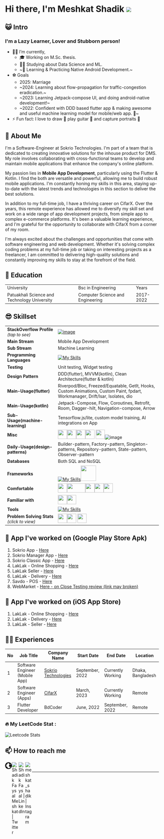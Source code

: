 # Hi there, I'm Meshkat Shadik  <img src="https://raw.githubusercontent.com/MartinHeinz/MartinHeinz/master/wave.gif" width="30px">


## 😺 Intro
### I'm a Lazy Learner, Lover and Stubborn person!
- 🤷‍♀️ I’m currently,
    - 🎓 Working on M.Sc. thesis.
    - 😶‍🌫️ Studying about Data Science and ML. 
    - ~📌 Learning & Practicing Native Android Development.~
- ⚽ Goals
    - 2025: Marriage 
    - ~2024: Learning about flow-propagation for traffic-congestion eradication.~
    - ~2023: Learning Jetpack-compose UI, and doing android-native development!~
    - ~2022: Confident with DDD based flutter app & making awesome and useful machine learning model for mobile/web app. 🥱~
- ⚡ Fun fact: I love to draw 🎨 play guitar 🎸 and capture portraits 📸


## 🎤 About Me

I'm a Software-Engineer at Sokrio Technologies. I'm part of a team that is dedicated to creating innovative solutions for the inhouse product for DMS. My role involves collaborating with cross-functional teams to develop and maintain mobile applications that enhance the company's online platform.

My passion lies in **Mobile App Development**, particularly using the Flutter & Kotlin. I find the both are versatile and powerful, allowing me to build robust mobile applications. I'm constantly honing my skills in this area, staying up-to-date with the latest trends and technologies in this section to deliver the best solutions.

In addition to my full-time job, I have a thriving career on CifarX. Over the years, this remote experience has allowed me to diversify my skill set and work on a wide range of app development projects, from simple app to complex e-commerce platforms. It's been a valuable learning experience, and I'm grateful for the opportunity to collaborate with CifarX from a corner of my room.

I'm always excited about the challenges and opportunities that come with software engineering and web development. Whether it's solving complex coding problems at my full-time job or taking on interesting projects as a freelancer, I am committed to delivering high-quality solutions and constantly improving my skills to stay at the forefront of the field.

## 🥇 Education
| | | |
|-|-|-|
|University|Bsc in Engineering| Years|
|Patuakhali Science and Technology University| Computer Science and Engineering| 2017-2022|


## 😎 Skillset

| | |
|-|-|
|**StackOverflow Profile** *(tap to see)*|<a href="https://stackoverflow.com/users/8539289/meshkat-shadik?tab=profile"><img height="30" alt="image" src="https://github.com/Meshkat-Shadik/Meshkat-Shadik/assets/31488481/e1b92fa1-c45a-42d5-8feb-43a9d82aef0f"></a>| 
| **Main Stream** | Mobile App Development |
| **Sub Stream** | Machine Learning |
| **Programming Languages** |[![My Skills](https://skillicons.dev/icons?i=dart,kotlin,c,js,python,cs&theme=dark)](https://skillicons.dev)|
| **Testing** | Unit testing, Widget testing |
| **Design Pattern** | DDD(flutter), MVVM(kotlin), Clean Architecture(flutter & kotlin) |
| **Main-Usage(flutter)** | Riverpod/Bloc, Freezed/Equatable, GetIt, Hooks, Custom Animations, Custom Paint, fpdart, Workmanager, Drift/Isar, Isolates, dio |
| **Main-Usage(kotlin)** | Jetpack-Compose, Flow, Coroutines, Retrofit, Room, Dagger-hilt, Navigation-compose, Arrow |
| **Sub-Usage(machine-learning)** | Tensorflow.js/lite, custom model training, AI integrations on App|
| **Misc** |<img src="https://github.com/Meshkat-Shadik/Meshkat-Shadik/assets/31488481/d795e687-cc84-4e9c-9a68-5b4e93162f5a" height="30" width="30"><img src="https://github.com/Meshkat-Shadik/Meshkat-Shadik/assets/31488481/dee50fcf-d270-402f-a310-53a5b25bff9e" height="30" width="30"><img src="https://avatars.slack-edge.com/2022-12-12/4499299866389_3f6b48b6614f27820d84_512.png" height="30" width="30"><img src="https://github.com/Meshkat-Shadik/Meshkat-Shadik/assets/31488481/e03d5621-ea81-475e-a929-ddbee73341e2" height="30" width="30">   <img width="30" height="30" src="https://github.com/Meshkat-Shadik/Meshkat-Shadik/assets/31488481/199b4ced-1f67-48ce-9e5f-95fa5fbd10ea"><img height="30" alt="image" src="https://github.com/Meshkat-Shadik/Meshkat-Shadik/assets/31488481/ccf4cd0f-036b-451d-a10e-bbc3390e2f0e">|
| **Daily-Usage(design-patterns)** | Builder-pattern, Factory-pattern, Singleton-patterns, Repository-pattern, State-pattern, Observer-pattern|
| **Databases** | Both SQL and NoSQL |
| **Frameworks** |[![My Skills](https://skillicons.dev/icons?i=flutter,nodejs,react&theme=dark)](https://skillicons.dev)<img src="https://user-images.githubusercontent.com/48350702/136327368-98272ce0-a1c5-4b61-89fc-32f2350a84ed.png" height="50" width="50">|
| **Comfortable** | <img src="https://logowik.com/content/uploads/images/tensorflow4903.jpg" width="30" height="30"><img src="https://encrypted-tbn0.gstatic.com/images?q=tbn:ANd9GcRMm3a9krUhkFr9ok_Ios7qoh8Q7318Nrf6MA&s" height="30" width="60"><img src="https://github.com/Meshkat-Shadik/WeatherApp-Kotlin/assets/31488481/3d52b4bb-e3b5-420f-9d8a-5f6eb8238cd1" height="30" width="30"><img src="https://5.imimg.com/data5/SELLER/Default/2023/10/354315633/KR/UQ/JO/64185218/mern-language-traning-500x500.png" height="30" width="30"><img src="https://bluemarkacademy.com/wp-content/uploads/2020/12/winform-logo.jpg" height="30" width="30"> |
| **Familiar with** |<img src="https://github.com/Meshkat-Shadik/WeatherApp-Kotlin/assets/31488481/41904601-8020-4da8-9f62-4ad7432791ff" width="30" height="30"><img src="https://cdn-icons-png.flaticon.com/512/5968/5968371.png" width="30" height="30">|
| **Tools** |[![My Skills](https://skillicons.dev/icons?i=git,bash,powershell,postman,prisma&theme=dark)](https://skillicons.dev) |
|**Problem Solving Stats** *(click to view)*|<a href="https://leetcode.com/shadik14/"><img src="https://github.com/Meshkat-Shadik/WeatherApp-Kotlin/assets/31488481/cca777fb-eae3-4a7f-a98c-747f9b959adf" width="30" height="30"></a><a href="https://codeforces.com/profile/Meshkat_Shadik"><img src="https://store-images.s-microsoft.com/image/apps.48094.14504742535903781.aedbca21-113a-48f4-b001-4204e73b22fc.503f883f-8339-4dc5-8609-81713a59281f" width="30" height="30"></a> <a href="https://judge.beecrowd.com/en/profile/143113"><img src="https://github.com/Meshkat-Shadik/WeatherApp-Kotlin/assets/31488481/d7f5e054-aca1-44f8-a789-d887ab363c1b" width="30" height="30"></a>|

## 👾 App I've worked on (Google Play Store Apk)
1. Sokrio App - [Here](https://play.google.com/store/apps/details?id=com.sokrio.sokrio_app&pcampaignid=web_share)
2. Sokrio Manager App - [Here](https://play.google.com/store/apps/details?id=com.sokrio.sokrio_manager&pcampaignid=web_share)
3. Sokrio Classic App - [Here](https://play.google.com/store/apps/details?id=com.sokrio.sokrio_classic&pcampaignid=web_share)
4. LakLak - Online Shopping - [Here](https://play.google.com/store/apps/details?id=tj.laklakmarket.ecommerce.app)
5. LakLak Seller - [Here](https://play.google.com/store/apps/details?id=tj.laklakmarket.seller.app)
6. LakLak - Delivery - [Here](https://play.google.com/store/apps/details?id=tj.laklakmarket.delivery.app)
7. Savdo - POS - [Here](https://play.google.com/store/apps/details?id=shop.savdo.pos.app&pcampaignid=web_share)
8. WebMarket - [Here - on Close Testing review (link may broken)](https://play.google.com/store/apps/details?id=tj.webmarket.ecom.app)

## 👾 App I've worked on (iOS App Store)
1. LakLak - Online Shopping - [Here](https://apps.apple.com/us/app/laklak-%D0%BE%D0%BD%D0%BB%D0%B0%D0%B9%D0%BD-%D0%BC%D0%B0%D0%B3%D0%B0%D0%B7%D0%B8%D0%BD/id6737066055)
2. LakLak - Delivery - [Here](https://apps.apple.com/us/app/laklak-delivery-app/id6737203177)
3. LakLak - Seller - [Here](https://apps.apple.com/us/app/laklak-seller-app/id6737203641)




## 👨‍💼 Experiences

| No | Job Title | Company Name | Start Date | End Date | Location |
| --- | --- | --- | --- | --- | --- |
| 1 | Software Engineer (Mobile App) | <a href="https://www.sokrio.com/">Sokrio Technologies</a> | September, 2022 | Currently Working | Dhaka, Bangladesh |
| 2 | Software Engineer (Apps) |<a href="https://cifarx.com/"> CifarX</a> | March, 2023 | Currently Working | Remote |
| 3 | Flutter Developer | BdCoder | June, 2022 | September, 2022 | Remote |




### 🔥 My LeetCode Stat :
![Leetcode Stats](https://leetcard.jacoblin.cool/shadik14?theme=dark&font=Poppins&ext=activity)


## 📫 How to reach me

[<img align="left" alt="meshkat-shadik.github.io" width="22px" src="https://raw.githubusercontent.com/iconic/open-iconic/master/svg/globe.svg"/>][website]
[<img align="left" alt="Shadik Faysal Meshkat | Twitter" width="22px" src="https://cdn.jsdelivr.net/npm/simple-icons@v3/icons/facebook.svg" />][facebook]
[<img align="left" alt="Shadik Faysal | LinkedIn" width="22px" src="https://cdn.jsdelivr.net/npm/simple-icons@v3/icons/linkedin.svg" />][linkedin]
[<img align="left" alt="meshkat_shadik | Instagram" width="22px" src="https://cdn.jsdelivr.net/npm/simple-icons@v3/icons/instagram.svg" />][instagram]

<br />

---

[website]: https://meshkat-shadik.github.io/
[facebook]: https://facebook.com/shadik.faysalmeshkat/
[instagram]: https://instagram.com/meshkat_shadik
[linkedin]: https://linkedin.com/in/shadik-faysal-16ab62141



<!-- Reference-style links to logos -->
[dart-logo]: https://link-to-dart-logo
[kotlin-logo]: https://link-to-kotlin-logo
[c-logo]: https://camo.githubusercontent.com/0bfb677aa2ca85a2f47b19630364da252a6454f1d56ad8da74fbbe770298cd52/68747470733a2f2f6564656e742e6769746875622e696f2f537570657254696e7949636f6e732f696d616765732f7376672f63706c7573706c75732e737667
[js-logo]: https://link-to-js-logo
[python-logo]: https://link-to-python-logo
[csharp-logo]: https://link-to-csharp-logo
[flutter-logo]: https://link-to-flutter-logo
[jetpack-compose-logo]: https://blogger.googleusercontent.com/img/b/R29vZ2xl/AVvXsEjC97Z8BResg5dlPqczsRCFhP6zewWX0X0e7fVPG-G7PuUZwwZVsi9OPoqJYkgqT2h0FI95SsmWzVEgpt8b8HAqFiIxZ98TFtY4lE0b8UrtVJ2HrJebRwl6C9DslsQDl9KnBIrdHS6LtkY/s1600/jetpack+compose+icon_RGB.png
[nodejs-logo]: https://link-to-nodejs-logo
[reactjs-logo]: https://link-to-reactjs-logo
[react-native-logo]: https://link-to-react-native-logo
[swift-logo]: https://link-to-swift-logo
[postman-logo]: https://link-to-postman-logo
[jira-logo]: https://link-to-jira-logo
[slack-logo]: https://link-to-slack-logo
[linux-logo]: https://link-to-linux-logo


